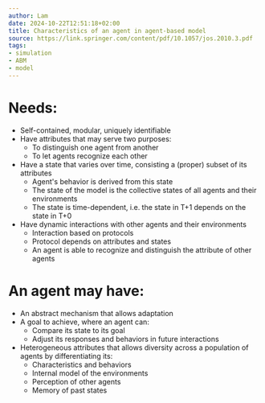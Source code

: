 ```yaml
---
author: Lam
date: 2024-10-22T12:51:18+02:00
title: Characteristics of an agent in agent-based model
source: https://link.springer.com/content/pdf/10.1057/jos.2010.3.pdf
tags:
- simulation
- ABM
- model
---
```


# Needs:

- Self-contained, modular, uniquely identifiable
- Have attributes that may serve two purposes:
  - To distinguish one agent from another
  - To let agents recognize each other
- Have a state that varies over time, consisting a (proper) subset of its attributes
  - Agent's behavior is derived from this state
  - The state of the model is the collective states of all agents and their environments
  - The state is time-dependent, i.e. the state in T+1 depends on the state in T+0
- Have dynamic interactions with other agents and their environments
  - Interaction based on protocols
  - Protocol depends on attributes and states
  - An agent is able to recognize and distinguish the attribute of other agents

# An agent may have:

- An abstract mechanism that allows adaptation
- A goal to achieve, where an agent can:
  - Compare its state to its goal
  - Adjust its responses and behaviors in future interactions
- Heterogeneous attributes that allows diversity across a population of agents by differentiating its:
  - Characteristics and behaviors
  - Internal model of the environments
  - Perception of other agents
  - Memory of past states
